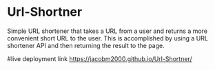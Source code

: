 # Url-Shortner
Simple URL shortener that takes a URL from a user and returns a more convenient short URL to the user. This is accomplished by using
a URL shortener API and then returning the result to the page.

#live deployment link
https://jacobm2000.github.io/Url-Shortner/
